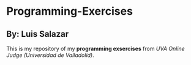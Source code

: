 # Programming-Exercises
## By: Luis Salazar

This is my repository of my **programming exsercises** from *UVA Online Judge (Universidad de Valladolid)*.
